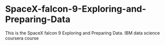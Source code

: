 # SpaceX-falcon-9-Exploring-and-Preparing-Data
This is the SpaceX falcon 9 Exploring and Preparing Data. IBM data science coursera course
